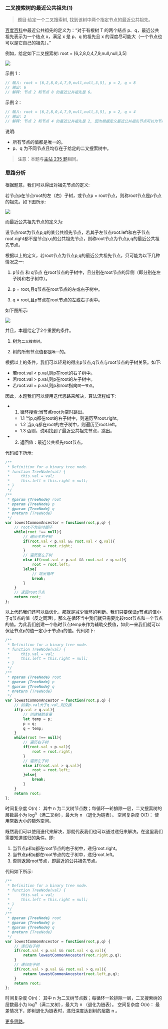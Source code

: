 ### 二叉搜索树的最近公共祖先(1)

> 题目:给定一个二叉搜索树, 找到该树中两个指定节点的最近公共祖先。

[百度百科](https://baike.baidu.com/item/%E6%9C%80%E8%BF%91%E5%85%AC%E5%85%B1%E7%A5%96%E5%85%88/8918834?fr=aladdin)中最近公共祖先的定义为：“对于有根树 T 的两个结点 p、q，最近公共祖先表示为一个结点 x，满足 x 是 p、q 的祖先且 x 的深度尽可能大（一个节点也可以是它自己的祖先）。”

例如，给定如下二叉搜索树:  root = [6,2,8,0,4,7,9,null,null,3,5]

![](../images/lowestCommonAncestor-1-1.png)


示例 1：

```js
// 输入: root = [6,2,8,0,4,7,9,null,null,3,5], p = 2, q = 8
// 输出: 6 
// 解释: 节点 2 和节点 8 的最近公共祖先是 6。
```

示例 2：

```js
// 输入: root = [6,2,8,0,4,7,9,null,null,3,5], p = 2, q = 4
// 输出: 2
// 解释: 节点 2 和节点 4 的最近公共祖先是 2, 因为根据定义最近公共祖先节点可以为节点本身。
```

说明:

* 所有节点的值都是唯一的。
* p、q 为不同节点且均存在于给定的二叉搜索树中。

> 注意：本题与[主站 235 题](https://leetcode-cn.com/problems/lowest-common-ancestor-of-a-binary-search-tree/)相同。

### 思路分析

根据题意，我们可以得出对祖先节点的定义:

若节点p在节点root的左（右）子树，或节点p = root节点，则称root节点是p节点的祖先。如下图所示:

![](../images/lowestCommonAncestor-1-2.png)

而最近公共祖先节点的定义为:

设节点root为节点p,q的某公共祖先节点，若其子左节点root.left和右子节点root.right都不是节点p,q的公共祖先节点，则称root节点为节点p,q的最近公共祖先节点。

根据以上的定义，若root节点为节点p,q的最近公共祖先节点，只可能为以下几种情况之一:

1. p节点 和 q节点 在root节点的子树中，且分别在root节点的异侧（即分别在左子树和右子树中）。

2. p = root,且q节点在root节点的左或右子树中。

3. q = root,且p节点在root节点的左或右子树中。

如下图所示:

![](../images/lowestCommonAncestor-1-3.png)

并且，本题给定了2个重要的条件。

1. 树为`二叉搜索树`。

2. 树的所有节点值都是`唯一`的。

根据以上的条件，我们可以轻易的得出p节点,q节点与root节点的子树关系。如下:

* 若root.val < p.val,则p在root的右子树中。
* 若root.val > p.val,则p在root的左子树中。
* 若root.val = p.val,则p和root指向`同一节点`。

因此，本题我们可以使用迭代思路来解决，算法流程如下:

- 1. 循环搜索:当节点root为空时跳出。
    - 1.1 当p,q都在root的右子树中，则遍历至root.right。
    - 1.2 当p,q都在root的左子树中，则遍历至root.left。
    - 1.3 否则，说明找到了最近公共祖先节点，跳出。
- 2. 返回值：最近公共祖先root节点。


代码如下所示:

```js
/**
 * Definition for a binary tree node.
 * function TreeNode(val) {
 *     this.val = val;
 *     this.left = this.right = null;
 * }
 */
/**
 * @param {TreeNode} root
 * @param {TreeNode} p
 * @param {TreeNode} q
 * @return {TreeNode}
 */
var lowestCommonAncestor = function(root,p,q) {
    // root不为空时循环
    while(root !== null){
        // 遍历至右子树
        if(root.val < p.val && root.val < q.val){
            root = root.right;
        }
        // 遍历至左子树
        else if(root.val > p.val && root.val > q.val){
            root = root.left;
        }else{
            // 跳出循环
            break;
        }
    }
    // 返回root节点
    return root;
};
```

以上代码我们还可以做优化，那就是减少循环的判断。我们只要保证p节点的值小于q节点的值（反之同理）。那么在循环当中我们就只需要比较root节点和一个节点的值。为此我们创建一个临时节点temp来作为辅助交换值，如此一来我们就可以保证节点p的值一定小于节点q的值。代码如下:

```js
/**
 * Definition for a binary tree node.
 * function TreeNode(val) {
 *     this.val = val;
 *     this.left = this.right = null;
 * }
 */
/**
 * @param {TreeNode} root
 * @param {TreeNode} p
 * @param {TreeNode} q
 * @return {TreeNode}
 */
var lowestCommonAncestor = function(root,p,q) {
    // 如果p.val大于q.val,则交换
    if(p.val > q.val){
        // 创建辅助变量
        let temp = p;
        p = q;
        q = temp;
    }
    while(root !== null){
        // 遍历右子树
        if(root.val < p.val){
            root = root.right;
        }
        // 遍历左子树
        else if(root.val > q.val){
            root = root.left;
        }else{
            break;
        }
    }
    return root;
};
```


时间复杂度 O(n)： 其中 n 为二叉树节点数；每循环一轮排除一层，二叉搜索树的层数最小为 log<sup>n</sup>（满二叉树），最大为 n （退化为链表）。
空间复杂度 O(1)： 使用常数大小的额外空间。

既然我们可以使用迭代来解决，那就代表我们也可以通过递归来解决。在这里我们需要知道递归的条件。即:

1. 当节点p和q都在root节点的右子树中，递归root.right。
2. 当节点p和q都在root节点的左子树中，递归root.left。
3. 否则返回root节点，即最近的公共祖先节点。

代码如下所示:

```js
/**
 * Definition for a binary tree node.
 * function TreeNode(val) {
 *     this.val = val;
 *     this.left = this.right = null;
 * }
 */
/**
 * @param {TreeNode} root
 * @param {TreeNode} p
 * @param {TreeNode} q
 * @return {TreeNode}
 */
var lowestCommonAncestor = function(root,p,q) {
    // 递归右子树
    if(root.val < p.val && root.val < q.val){
        return lowestCommonAncestor(root.right,p,q);
    }
    // 递归左子树
    if(root.val > p.val && root.val > q.val){
        return lowestCommonAncestor(root.left,p,q);
    }
    return root;
};
```

时间复杂度 O(n)： 其中 n 为二叉树节点数；每循环一轮排除一层，二叉搜索树的层数最小为 log<sup>n</sup>（满二叉树），最大为 n （退化为链表）。
空间复杂度 O(n)： 最差情况下，即树退化为链表时，递归深度达到树的层数 n 。


[更多思路](https://leetcode-cn.com/problems/er-cha-sou-suo-shu-de-zui-jin-gong-gong-zu-xian-lcof/solution/mian-shi-ti-68-i-er-cha-sou-suo-shu-de-zui-jin-g-7/)。
